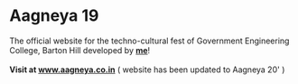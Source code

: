 # Aagneya 19
The official website for the techno-cultural fest of Government Engineering College, Barton Hill developed by [**me**](https://www.linkedin.com/in/madhav-somanath/)!
<br>
<br>
**Visit at www.aagneya.co.in** ( website has been updated to Aagneya 20' )
